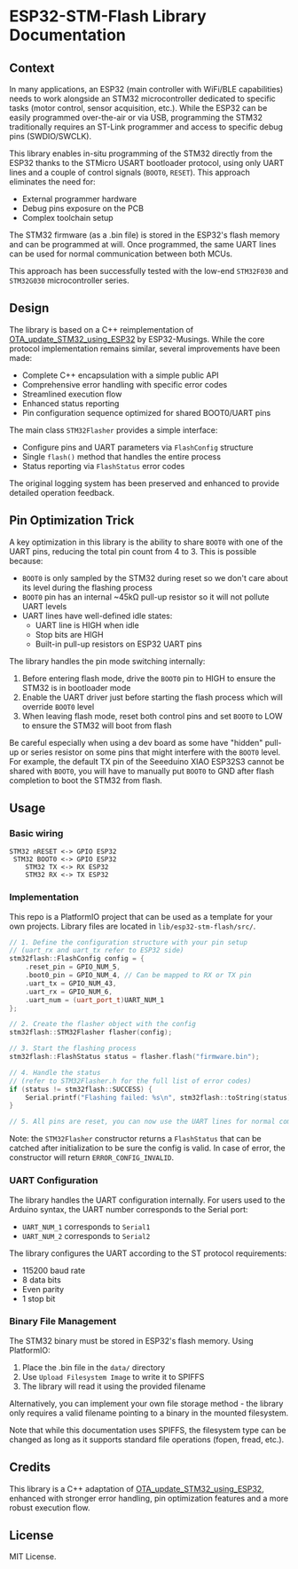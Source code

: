 # ESP32-STM-Flash Library Documentation

## Context

In many applications, an ESP32 (main controller with WiFi/BLE capabilities) needs to work alongside an STM32 microcontroller dedicated to specific tasks (motor control, sensor acquisition, etc.). While the ESP32 can be easily programmed over-the-air or via USB, programming the STM32 traditionally requires an ST-Link programmer and access to specific debug pins (SWDIO/SWCLK).

This library enables in-situ programming of the STM32 directly from the ESP32 thanks to the STMicro USART bootloader protocol, using only UART lines and a couple of control signals (`BOOT0`, `RESET`). This approach eliminates the need for:
- External programmer hardware
- Debug pins exposure on the PCB
- Complex toolchain setup

The STM32 firmware (as a .bin file) is stored in the ESP32's flash memory and can be programmed at will. Once programmed, the same UART lines can be used for normal communication between both MCUs.

This approach has been successfully tested with the low-end `STM32F030` and `STM32G030` microcontroller series.

## Design 

The library is based on a C++ reimplementation of [OTA_update_STM32_using_ESP32](https://github.com/ESP32-Musings/OTA_update_STM32_using_ESP32) by ESP32-Musings. While the core protocol implementation remains similar, several improvements have been made:

- Complete C++ encapsulation with a simple public API
- Comprehensive error handling with specific error codes
- Streamlined execution flow
- Enhanced status reporting
- Pin configuration sequence optimized for shared BOOT0/UART pins

The main class `STM32Flasher` provides a simple interface:
- Configure pins and UART parameters via `FlashConfig` structure
- Single `flash()` method that handles the entire process
- Status reporting via `FlashStatus` error codes

The original logging system has been preserved and enhanced to provide detailed operation feedback.

## Pin Optimization Trick

A key optimization in this library is the ability to share `BOOT0` with one of the UART pins, reducing the total pin count from 4 to 3. This is possible because:

- `BOOT0` is only sampled by the STM32 during reset so we don't care about its level during the flashing process
- `BOOT0` pin has an internal ~45kΩ pull-up resistor so it will not pollute UART levels
- UART lines have well-defined idle states:
   - UART line is HIGH when idle
   - Stop bits are HIGH
   - Built-in pull-up resistors on ESP32 UART pins

The library handles the pin mode switching internally:
1. Before entering flash mode, drive the `BOOT0` pin to HIGH to ensure the STM32 is in bootloader mode
2. Enable the UART driver just before starting the flash process which will override `BOOT0` level
3. When leaving flash mode, reset both control pins and set `BOOT0` to LOW to ensure the STM32 will boot from flash

Be careful especially when using a dev board as some have "hidden" pull-up or series resistor on some pins that might interfere with the `BOOT0` level. For example, the default TX pin of the Seeeduino XIAO ESP32S3 cannot be shared with `BOOT0`, you will have to manually put `BOOT0` to GND after flash completion to boot the STM32 from flash.


## Usage

### Basic wiring

```
STM32 nRESET <-> GPIO ESP32
 STM32 BOOT0 <-> GPIO ESP32
    STM32 TX <-> RX ESP32
    STM32 RX <-> TX ESP32
```

### Implementation

This repo is a PlatformIO project that can be used as a template for your own projects. Library files are located in `lib/esp32-stm-flash/src/`. 

```cpp
// 1. Define the configuration structure with your pin setup
// (uart_rx and uart_tx refer to ESP32 side)
stm32flash::FlashConfig config = {
    .reset_pin = GPIO_NUM_5,
    .boot0_pin = GPIO_NUM_4, // Can be mapped to RX or TX pin
    .uart_tx = GPIO_NUM_43,
    .uart_rx = GPIO_NUM_6,
    .uart_num = (uart_port_t)UART_NUM_1
};

// 2. Create the flasher object with the config
stm32flash::STM32Flasher flasher(config);

// 3. Start the flashing process
stm32flash::FlashStatus status = flasher.flash("firmware.bin");

// 4. Handle the status
// (refer to STM32Flasher.h for the full list of error codes)
if (status != stm32flash::SUCCESS) {
    Serial.printf("Flashing failed: %s\n", stm32flash::toString(status));
}

// 5. All pins are reset, you can now use the UART lines for normal communication with the STM32 (the pin setup needs to be redefined after flash).
```
Note: the `STM32Flasher` constructor returns a `FlashStatus` that can be catched after initialization to be sure the config is valid. In case of error, the constructor will return `ERROR_CONFIG_INVALID`.

### UART Configuration

The library handles the UART configuration internally. For users used to the Arduino syntax, the UART number corresponds to the Serial port:
- `UART_NUM_1` corresponds to `Serial1`
- `UART_NUM_2` corresponds to `Serial2`

The library configures the UART according to the ST protocol requirements:
- 115200 baud rate
- 8 data bits
- Even parity
- 1 stop bit

### Binary File Management

The STM32 binary must be stored in ESP32's flash memory. Using PlatformIO:
1. Place the .bin file in the `data/` directory
2. Use `Upload Filesystem Image` to write it to SPIFFS
3. The library will read it using the provided filename

Alternatively, you can implement your own file storage method - the library only requires a valid filename pointing to a binary in the mounted filesystem.

Note that while this documentation uses SPIFFS, the filesystem type can be changed as long as it supports standard file operations (fopen, fread, etc.).

## Credits

This library is a C++ adaptation of [OTA_update_STM32_using_ESP32](https://github.com/ESP32-Musings/OTA_update_STM32_using_ESP32), enhanced with stronger error handling, pin optimization features and a more robust execution flow.

## License

MIT License.
